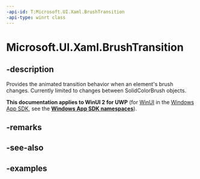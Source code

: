 ```yaml
---
-api-id: T:Microsoft.UI.Xaml.BrushTransition
-api-type: winrt class
---
```


<!-- Class syntax.
public class BrushTransition 
-->

# Microsoft.UI.Xaml.BrushTransition

## -description
Provides the animated transition behavior when an element's brush changes. Currently limited to changes between SolidColorBrush objects.

**This documentation applies to WinUI 2 for UWP** (for [WinUI](/windows/apps/winui/winui3/) in the [Windows App SDK](/windows/apps/windows-app-sdk/), see the **[Windows App SDK namespaces](/windows/windows-app-sdk/api/winrt/)**).

## -remarks

## -see-also

## -examples

